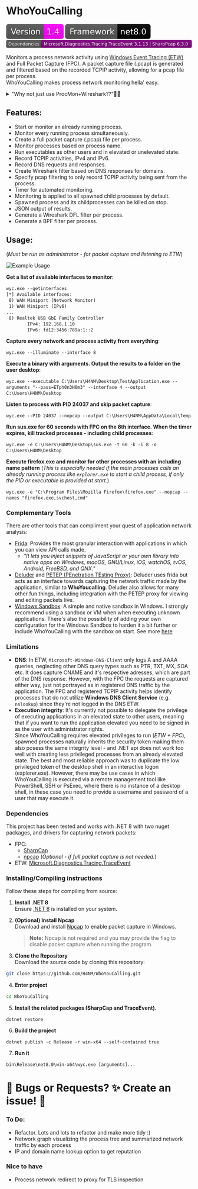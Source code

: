 ﻿# WhoYouCalling 

![Python Versions](imgs/version.svg)
![Groppy version](imgs/target_framework.svg)
![Groppy version](imgs/dependencies.svg)

Monitors a process network activity using [Windows Event Tracing (ETW)](https://learn.microsoft.com/en-us/windows-hardware/drivers/devtest/event-tracing-for-windows--etw-) and Full Packet Capture (FPC). A packet capture file (.pcap) is generated and filtered based on the recorded TCPIP activity, allowing for a pcap file per process.  
WhoYouCalling makes process network monitoring hella' easy.

<details>
  <summary>"Why not just use ProcMon+Wireshark??"🤔🤔</summary>

One of the best methods of monitoring activities by a process in Windows is with the Sysinternal tool [ProcMon](https://learn.microsoft.com/sv-se/sysinternals/downloads/procmon). 
However, there are some downsides:
1. **Manual Work**: To get a Full Packet Capture per process you need to manually start a packet capture with a tool like Wireshark/Tshark, and create a filter for endpoints based on the results of ProcMon, which can be timeconsuming and potential endpoints may be missed due to human error if the process is not automated.
2. **Child processes**: It can be tedious to maintain a track record of all of the child processes that may spawn and the endpoints they're communicating with.
3. **DNS queries**: (AFAIK) ProcMon doesn't support capturing DNS queries. It does provide with UDP/TCP sent to port 53, but no information of the actual domain name that's queried nor the given address response.
</details>

## Features: 
- Start or monitor an already running process.
- Monitor every running process simultaneously.
- Create a full packet capture (.pcap) file per process.
- Monitor processes based on process name.
- Run executables as other users and in elevated or unelevated state. 
- Record TCPIP activities, IPv4 and IPv6.
- Record DNS requests and responses.
- Create Wireshark filter based on DNS responses for domains.
- Specify pcap filtering to only record TCPIP activity being sent from the process.
- Timer for automated monitoring.
- Monitoring is applied to all spawned child processes by default.
- Spawned process and its childprocesses can be killed on stop. 
- JSON output of results.
- Generate a Wireshark DFL filter per process.
- Generate a BPF filter per process.

## Usage:
(*Must be run as administrator - for packet capture and listening to ETW*) 

![Example Usage](imgs/ExampleUsage.gif)

**Get a list of available interfaces to monitor**:
```
wyc.exe --getinterfaces
[*] Available interfaces:
 0) WAN Miniport (Network Monitor)
 1) WAN Miniport (IPv6)
...
 8) Realtek USB GbE Family Controller
        IPv4: 192.168.1.10
        IPv6: fd12:3456:789a:1::2
```

**Capture every network and process activity from everything**:
```
wyc.exe --illuminate --interface 8
```

**Execute a binary with arguments. Output the results to a folder on the user desktop**:
```
wyc.exe --executable C:\Users\H4NM\Desktop\TestApplication.exe --arguments "--pass=ETph0n3H0m3" --interface 4 --output C:\Users\H4NM\Desktop
```

**Listen to process with PID 24037 and skip packet capture**:
```
wyc.exe --PID 24037 --nopcap --output C:\Users\H4NM\AppData\Local\Temp
```

**Run sus.exe for 60 seconds with FPC on the 8th interface. When the timer expires, kill tracked processes - including child processes**:
```
wyc.exe -e C:\Users\H4NM\Desktop\sus.exe -t 60 -k -i 8 -o C:\Users\H4NM\Desktop
```

**Execute firefox.exe and monitor for other processes with an including name pattern** (*This is especially needed if the main processes calls an already running process like `explorer.exe` to start a child process, if only the PID or executable is provided at start.*)
```
wyc.exe -e "C:\Program Files\Mozilla Firefox\firefox.exe" --nopcap --names "firefox.exe,svchost,cmd"
```

### Complementary Tools
There are other tools that can compliment your quest of application network analysis:
- [Frida](https://frida.re/): Provides the most granular interaction with applications in which you can view API calls made. 
	- *"It lets you inject snippets of JavaScript or your own library into native apps on Windows, macOS, GNU/Linux, iOS, watchOS, tvOS, Android, FreeBSD, and QNX."*
- [Deluder](https://github.com/Warxim/deluder) and [PETEP (PEnetration TEsting Proxy)](https://github.com/Warxim/petep): Deluder uses frida but acts as an interface towards capturing the network traffic made by the application, similar to **WhoYoucalling**. Deluder also allows for many other fun things, including integration with the PETEP proxy for viewing and editing packets live.
- [Windows Sandbox](https://learn.microsoft.com/en-us/windows/security/application-security/application-isolation/windows-sandbox/windows-sandbox-overview): A simple and native sandbox in Windows. I strongly recommend using a sandbox or VM when when executing unknown applications. There's also the possibility of adding your own configuration for the Windows Sandbox to harden it a bit further or include WhoYouCalling with the sandbox on start. See more [here](https://learn.microsoft.com/en-us/windows/security/application-security/application-isolation/windows-sandbox/windows-sandbox-configure-using-wsb-file)

### Limitations
- **DNS**: In ETW, `Microsoft-Windows-DNS-Client` only logs A and AAAA queries, neglecting other DNS query types such as PTR, TXT, MX, SOA etc. It does capture CNAME and it's respective adresses, which are part of the DNS response. However, with the FPC the requests are captured either way, just not portrayed as in registered DNS traffic by the application. The FPC and registered TCPIP activity helps identify processes that do not utilize **Windows DNS Client Service** (e.g. `nslookup`) since they're not logged in the DNS ETW.
- **Execution integrity**: It's currently not possible to delegate the privilege of executing applications in an elevated state to other users, meaning that if you want to run the application elevated you need to be signed in as the user with administrator rights.   
  Since WhoYouCalling requires elevated privileges to run (*ETW + FPC*), spawned processes naturally inherits the security token making them also posess the same integrity level - and .NET api does not work too well with creating less privileged processes from an already elevated state.
  The best and most reliable approach was to duplicate the low privileged token of the desktop shell in an interactive logon (explorer.exe).
  However, there may be use cases in which WhoYouCalling is executed via a remote management tool like PowerShell, SSH or PsExec, where there is no instance of a desktop shell, in these case you need to provide a username and password of a user that may execute it. 

### Dependencies
This project has been tested and works with .NET 8 with two nuget packages, and drivers for capturing network packets: 
- FPC: 
  - [SharpCap](https://github.com/dotpcap/sharppcap)
  - [npcap](https://npcap.com/#download) (*Optional - if full packet capture is not needed.*)
- ETW: [Microsoft.Diagnostics.Tracing.TraceEvent](https://www.nuget.org/packages/Microsoft.Diagnostics.Tracing.TraceEvent/)

### Installing/Compiling instructions
Follow these steps for compiling from source:
1. **Install .NET 8**  
   Ensure [.NET 8](https://learn.microsoft.com/en-us/dotnet/core/install/windows) is installed on your system.

2. **(Optional) Install Npcap**  
   Download and install [Npcap](https://npcap.com/#download) to enable packet capture in Windows.  
   > **Note:** Npcap is not required and you may provide the flag to disable packet capture when running the program.

3. **Clone the Repository**  
   Download the source code by cloning this repository:
```sh
git clone https://github.com/H4NM/WhoYouCalling.git
```

4. **Enter project**
```sh
cd WhoYouCalling
```

5. **Install the related packages (SharpCap and TraceEvent).**
```
dotnet restore
```

6. **Build the project**
```
dotnet publish -c Release -r win-x64 --self-contained true
```

7. **Run it**
```
bin\Release\net8.0\win-x64\wyc.exe [arguments]...
```


# 🐛 Bugs or Requests? ✨ Create an issue! 🚀

### To Do:
- Refactor. Lots and lots to refactor and make more tidy :)
- Network graph visualizing the process tree and summarized network traffic by each process
- IP and domain name lookup option to get reputation

### Nice to have
- Process network redirect to proxy for TLS inspection